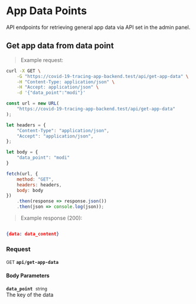 # App Data Points

API endpoints for retrieving general app data via API set in the admin panel.

## Get app data from data point




> Example request:

```bash
curl -X GET \
    -G "https://covid-19-tracing-app-backend.test/api/get-app-data" \
    -H "Content-Type: application/json" \
    -H "Accept: application/json" \
    -d '{"data_point":"modi"}'

```

```javascript
const url = new URL(
    "https://covid-19-tracing-app-backend.test/api/get-app-data"
);

let headers = {
    "Content-Type": "application/json",
    "Accept": "application/json",
};

let body = {
    "data_point": "modi"
}

fetch(url, {
    method: "GET",
    headers: headers,
    body: body
})
    .then(response => response.json())
    .then(json => console.log(json));
```


> Example response (200):

```json

{data: data_content}
```

### Request
<small class="badge badge-green">GET</small>
 **`api/get-app-data`**

<h4 class="fancy-heading-panel"><b>Body Parameters</b></h4>
<code><b>data_point</b></code>&nbsp; <small>string</small>     <br>
    The key of the data




